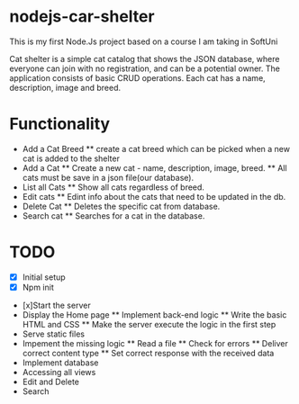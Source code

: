 # nodejs-car-shelter
This is my first Node.Js project based on a course I am taking in SoftUni

Cat shelter is a simple cat catalog that shows the JSON database, where everyone can join with no registration, and can be a potential owner. The application consists of basic CRUD operations. Each cat has a name, description, image and breed.

# Functionality
* Add a Cat Breed
** create a cat breed which can be picked when a new cat is added to the shelter
* Add a Cat
** Create a new cat - name, description, image, breed.
** All cats must be save in a json file(our database).
* List all Cats
** Show all cats regardless of breed.
* Edit cats
** Edint info about the cats that need to be updated in the db.
* Delete Cat
** Deletes the specific cat from database.
* Search cat
** Searches for a cat in the database.

# TODO
* [x] Initial setup
* [x] Npm init 
* [x]Start the server
* Display the Home page
** Implement back-end logic 
** Write the basic HTML and CSS
** Make the server execute the logic in the first step
* Serve static files
* Impement the missing logic
** Read a file
** Check for errors
** Deliver correct content type
** Set correct response with the received data
* Implement database
* Accessing all views
* Edit and Delete
* Search